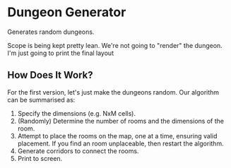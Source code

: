 # Dungeon Generator

Generates random dungeons.

Scope is being kept pretty lean. We're not going to "render" the dungeon. I'm 
just going to print the final layout

## How Does It Work?

For the first version, let's just make the dungeons random. Our algorithm can be
summarised as:

1. Specify the dimensions (e.g. NxM cells).
2. (Randomly) Determine the number of rooms and the dimensions of the room.
3. Attempt to place the rooms on the map, one at a time, ensuring valid placement.
   If you find an room unplaceable, then restart the algorithm.
4. Generate corridors to connect the rooms.
5. Print to screen.
